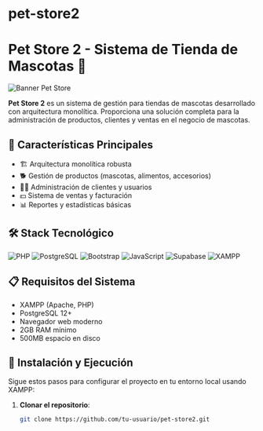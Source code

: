 # pet-store2
# Pet Store 2 - Sistema de Tienda de Mascotas 🐾

![Banner Pet Store](https://via.placeholder.com/800x200?text=Pet+Store+2+-+Sistema+de+Tienda+de+Mascotas)

**Pet Store 2** es un sistema de gestión para tiendas de mascotas desarrollado con arquitectura monolítica. Proporciona una solución completa para la administración de productos, clientes y ventas en el negocio de mascotas.

## 📌 Características Principales

- 🏗️ Arquitectura monolítica robusta
- 🐕 Gestión de productos (mascotas, alimentos, accesorios)
- 🧑‍💼 Administración de clientes y usuarios
- 💵 Sistema de ventas y facturación
- 📊 Reportes y estadísticas básicas

## 🛠 Stack Tecnológico

![PHP](https://img.shields.io/badge/PHP-777BB4?style=for-the-badge&logo=php&logoColor=white)
![PostgreSQL](https://img.shields.io/badge/PostgreSQL-316192?style=for-the-badge&logo=postgresql&logoColor=white)
![Bootstrap](https://img.shields.io/badge/Bootstrap-563D7C?style=for-the-badge&logo=bootstrap&logoColor=white)
![JavaScript](https://img.shields.io/badge/JavaScript-F7DF1E?style=for-the-badge&logo=javascript&logoColor=black)
![Supabase](https://img.shields.io/badge/Supabase-3ECF8E?style=for-the-badge&logo=supabase&logoColor=white)
![XAMPP](https://img.shields.io/badge/XAMPP-FB7A24?style=for-the-badge&logo=xampp&logoColor=white)

## 📋 Requisitos del Sistema

- XAMPP (Apache, PHP)
- PostgreSQL 12+
- Navegador web moderno
- 2GB RAM mínimo
- 500MB espacio en disco

## 🚀 Instalación y Ejecución

Sigue estos pasos para configurar el proyecto en tu entorno local usando XAMPP:

1. **Clonar el repositorio**:
   ```bash
   git clone https://github.com/tu-usuario/pet-store2.git
